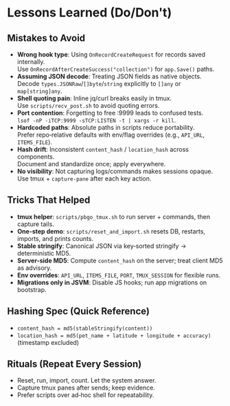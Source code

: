 # Lessons Learned (Do/Don't)

## Mistakes to Avoid
- **Wrong hook type**: Using `OnRecordCreateRequest` for records saved internally.  
  Use `OnRecordAfterCreateSuccess("collection")` for `app.Save()` paths.
- **Assuming JSON decode**: Treating JSON fields as native objects.  
  Decode `types.JSONRaw`/`[]byte`/`string` explicitly to `[]any` or `map[string]any`.
- **Shell quoting pain**: Inline jq/curl breaks easily in tmux.  
  Use `scripts/recv_post.sh` to avoid quoting errors.
- **Port contention**: Forgetting to free :9999 leads to confused tests.  
  `lsof -nP -iTCP:9999 -sTCP:LISTEN -t | xargs -r kill`.
- **Hardcoded paths**: Absolute paths in scripts reduce portability.  
  Prefer repo‑relative defaults with env/flag overrides (e.g., `API_URL`, `ITEMS_FILE`).
- **Hash drift**: Inconsistent `content_hash` / `location_hash` across components.  
  Document and standardize once; apply everywhere.
- **No visibility**: Not capturing logs/commands makes sessions opaque.  
  Use tmux + `capture-pane` after each key action.

## Tricks That Helped
- **tmux helper**: `scripts/pbgo_tmux.sh` to run server + commands, then capture tails.
- **One-step demo**: `scripts/reset_and_import.sh` resets DB, restarts, imports, and prints counts.
- **Stable stringify**: Canonical JSON via key‑sorted stringify → deterministic MD5.
- **Server-side MD5**: Compute `content_hash` on the server; treat client MD5 as advisory.
- **Env overrides**: `API_URL`, `ITEMS_FILE`, `PORT`, `TMUX_SESSION` for flexible runs.
- **Migrations only in JSVM**: Disable JS hooks; run app migrations on bootstrap.

## Hashing Spec (Quick Reference)
- `content_hash = md5(stableStringify(content))`
- `location_hash = md5(pet_name + latitude + longitude + accuracy)` (timestamp excluded)

## Rituals (Repeat Every Session)
- Reset, run, import, count. Let the system answer.
- Capture tmux panes after sends; keep evidence.
- Prefer scripts over ad‑hoc shell for repeatability.
